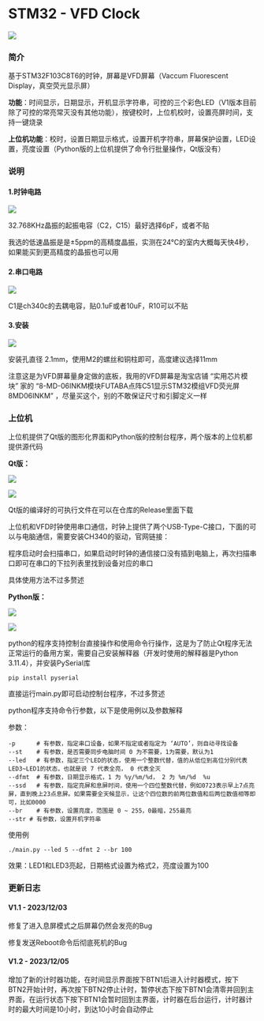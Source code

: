 # STM32 - VFD Clock

![](./pics/clock.png)

### 简介

基于STM32F103C8T6的时钟，屏幕是VFD屏幕（Vaccum Fluorescent Display，真空荧光显示屏）

**功能**：时间显示，日期显示，开机显示字符串，可控的三个彩色LED（V1版本目前除了可控的常亮常灭没有其他功能），按键校时，上位机校时，设置亮屏时间，支持一键烧录

**上位机功能**：校时，设置日期显示格式，设置开机字符串，屏幕保护设置，LED设置，亮度设置（Python版的上位机提供了命令行批量操作，Qt版没有）

### 说明

#### **1.时钟电路**

![](./pics/ss_sch_clock.png)

32.768KHz晶振的起振电容（C2，C15）最好选择6pF，或者不贴

我选的低速晶振是是±5ppm的高精度晶振，实测在24℃的室内大概每天快4秒，如果能买到更高精度的晶振也可以用

#### **2.串口电路**

![](./pics/ss_sch_uart.png)

C1是ch340c的去耦电容，贴0.1uF或者10uF，R10可以不贴

#### **3.安装**

![](./pics/ss_pcb_size.png)

安装孔直径 2.1mm，使用M2的螺丝和铜柱即可，高度建议选择11mm

注意这是为VFD屏幕量身定做的底板，我用的VFD屏幕是淘宝店铺  “实用芯片模块”  家的  “8-MD-06INKM模块FUTABA点阵C51显示STM32模组VFD荧光屏8MD06INKM” ，尽量买这个，别的不敢保证尺寸和引脚定义一样

### 上位机

上位机提供了Qt版的图形化界面和Python版的控制台程序，两个版本的上位机都提供源代码

**Qt版：**

![](./pics/ss_qt_page1.png)

![](./pics/ss_qt_page2.png)

Qt版的编译好的可执行文件在可以在仓库的Release里面下载

上位机和VFD时钟使用串口通信，时钟上提供了两个USB-Type-C接口，下面的可以与电脑通信，需要安装CH340的驱动，官网链接：

[CH340C驱动程序下载链接]: https://www.wch.cn/products/CH340.html?

程序启动时会扫描串口，如果启动时时钟的通信接口没有插到电脑上，再次扫描串口即可在串口的下拉列表里找到设备对应的串口

具体使用方法不过多赘述

**Python版：**

![](./pics/ss_py_ui.png)

![](./pics/ss_py_cli.png)

python的程序支持控制台直接操作和使用命令行操作，这是为了防止Qt程序无法正常运行的备用方案，需要自己安装解释器（开发时使用的解释器是Python 3.11.4），并安装PySerial库

```
pip install pyserial
```

直接运行main.py即可启动控制台程序，不过多赘述

python程序支持命令行参数，以下是使用例以及参数解释

参数：

```
-p		# 有参数，指定串口设备，如果不指定或者指定为 ‘AUTO’，则自动寻找设备
--st	# 有参数，是否需要同步电脑时间 0 为不需要，1为需要，默认为1
--led	# 有参数，指定三个LED的状态，使用一个整数代替，值的从低位到高位分别代表LED3~LED1的状态，也就是说 7 代表全亮， 0 代表全灭
--dfmt	# 有参数，日期显示格式，1 为 %y/%m/%d， 2 为 %m/%d  %u
--ssd	# 有参数，指定亮屏和息屏时间，使用一个四位整数代替，例如0723表示早上7点亮屏，直到晚上23点息屏。如果需要全天候显示，让这个四位数的前两位数值和后两位数值相等即可，比如0000
--br 	# 有参数，设置亮度，范围是 0 ~ 255，0最暗，255最亮
--str # 有参数，设置开机字符串
```

使用例

```
./main.py --led 5 --dfmt 2 --br 100
```

效果：LED1和LED3亮起，日期格式设置为格式2，亮度设置为100

### 更新日志
#### V1.1 - 2023/12/03
  修复了进入息屏模式之后屏幕仍然会发亮的Bug
  
  修复发送Reboot命令后彻底死机的Bug
#### V1.2 - 2023/12/05
  增加了新的计时器功能，在时间显示界面按下BTN1后进入计时器模式，按下BTN2开始计时，再次按下BTN2停止计时，暂停状态下按下BTN1会清零并回到主界面，在运行状态下按下BTN1会暂时回到主界面，计时器在后台运行，计时器计时的最大时间是10小时，到达10小时会自动停止

